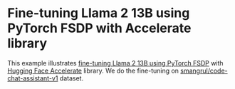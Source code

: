 # Fine-tuning Llama 2 13B using PyTorch FSDP with Accelerate library

This example illustrates [fine-tuning Llama 2 13B using PyTorch FSDP](https://huggingface.co/blog/ram-efficient-pytorch-fsdp) with [Hugging Face Accelerate](https://github.com/huggingface/accelerate) library. We do the fine-tuning on [smangrul/code-chat-assistant-v1](https://huggingface.co/datasets/smangrul/code-chat-assistant-v1) dataset.
